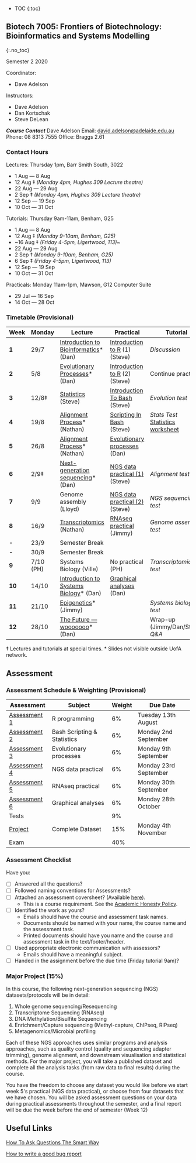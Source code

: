 * TOC
{:toc}

## Biotech 7005: Frontiers of Biotechnology: Bioinformatics and Systems Modelling
{:.no_toc}

Semester 2 2020

Coordinator:
- Dave Adelson

Instructors:
- Dave Adelson
- Dan Kortschak
- Steve DeLean

__*Course Contact*__
Dave Adelson
Email: david.adelson@adelaide.edu.au
Phone: 08 8313 7555
Office: Braggs 2.61

### Contact Hours

Lectures: Thursday 1pm, Barr Smith South, 3022
- 1 Aug — 8 Aug
- 12 Aug ‡ *(Monday 4pm, Hughes 309 Lecture theatre)*
- 22 Aug — 29 Aug
- 2 Sep ‡ *(Monday 4pm, Hughes 309 Lecture theatre)*
- 12 Sep — 19 Sep
- 10 Oct — 31 Oct

Tutorials: Thursday 9am-11am, Benham, G25
- 1 Aug — 8 Aug
- 12 Aug ‡ *(Monday 9-10am, Benham, G25)*
- ~16 Aug ‡ *(Friday 4-5pm, Ligertwood, 113)*~
- 22 Aug — 29 Aug
- 2 Sep ‡ *(Monday 9-10am, Benham, G25)*
- 6 Sep ‡ *(Friday 4-5pm, Ligertwood, 113)*
- 12 Sep — 19 Sep
- 10 Oct — 31 Oct

Practicals: Monday 11am-1pm, Mawson, G12 Computer Suite
- 29 Jul — 16 Sep
- 14 Oct — 28 Oct

### Timetable (Provisional)

| **Week** | **Monday** | **Lecture**                                   | **Practical**                     | **Tutorial**                             |
|----------|------------|-----------------------------------------------|-----------------------------------|------------------------------------------|
| **1**    | 29/7       | [Introduction to Bioinformatics][1]\* (Dan)   | [Introduction to R] (1) (Steve)   | *Discussion*                             |
| **2**    | 5/8        | [Evolutionary Processes][3]\* (Dan)           | [Introduction to R] (2) (Steve)   | Continue practical                       |
| **3**    | 12/8‡      | [Statistics][2] (Steve)                       | [Introduction To Bash] (Steve)    | *Evolution test*                         |
| **4**    | 19/8       | [Alignment Process][4]\* (Nathan)             | [Scripting In Bash] (Steve)       | *Stats Test* <br> [Statistics worksheet] |
| **5**    | 26/8       | [Alignment Process][5]\* (Nathan)             | [Evolutionary processes] (Dan)    |                                          |
| **6**    | 2/9‡       | [Next-generation sequencing][6]\*  (Dan)      | [NGS data practical (1)] (Steve)  | *Alignment test*                         |
| **7**    | 9/9        | Genome assembly (Lloyd)                       | [NGS data practical (2)] (Steve)  | *NGS sequencing test*                    |
| **8**    | 16/9       | [Transcriptomics][8] (Nathan)                 | [RNAseq practical] (Jimmy)        | *Genome assembly test*                   |
| **-**    | 23/9       | Semester Break                                |                                   |                                          |
| **-**    | 30/9       | Semester Break                                |                                   |                                          |
| **9**    | 7/10 (PH)  | Systems Biology (Ville)                       | No practical (PH)                 | *Transcriptomics test*                   |
| **10**   | 14/10      | [Introduction to Systems Biology][10]\* (Dan) | [Graphical analyses] (Dan)        |                                          |
| **11**   | 21/10      | [Epigenetics][11]\* (Jimmy)                   |                                   | *Systems biology test*                   |
| **12**   | 28/10      | [The Future — wooooooo][12]\* (Dan)           |                                   | Wrap-up (Jimmy/Dan/Steve) *Q&A*          |

‡ Lectures and tutorials at special times.
\* Slides not visible outside UofA network.

[1]: http://biotech7005.services.adelaide.edu.au/01-bioinformatics.slide
[2]: Lectures/03-statistics.html
[3]: http://biotech7005.services.adelaide.edu.au/03-evoprocess.slide
[4]: http://biotech7005.services.adelaide.edu.au/04-alignment.slide
[5]: http://biotech7005.services.adelaide.edu.au/04-alignment.slide
[6]: http://biotech7005.services.adelaide.edu.au/06-sequencing.slide
[7]: http://biotech7005.services.adelaide.edu.au/07-genomics.slide
[8]: Lectures/08-transcriptomics.html
[10]: http://biotech7005.services.adelaide.edu.au/10-graphs.slide
[11]: http://biotech7005.services.adelaide.edu.au/09-epigenetics.slide
[12]: http://biotech7005.services.adelaide.edu.au/12-future.slide

[Introduction to R]: Practicals/R_Practicals
[Introduction To Bash]: Practicals/Bash_Practicals/1_IntroBash.md
[Scripting In Bash]: Practicals/Bash_Practicals/2_BashScripting.md
[Evolutionary processes]: Practicals/evolutionary_prac/evolutionary.md
[NGS data practical (1)]: Practicals/NGS_Practicals/1_NGS_Practical1.md
[NGS data practical (2)]: Practicals/NGS_Practicals/2_NGS_Practical2.md
[RNAseq practical]: Practicals/Transcriptome_Practical/Transcriptomic_Practical.html
[Graphical analyses]: https://github.com/kortschak/graphprac/

[Statistics worksheet]: Tutorials/Wk2_Statistics.html

## Assessment

### Assessment Schedule & Weighting (Provisional)

| **Assessment**                                               | **Subject**                 | **Weight** | **Due Date**          |
|--------------------------------------------------------------|-----------------------------|------------|-----------------------|
| [Assessment 1](Assignments/Assignment1.md)                   | R programming               | 6%         | Tuesday 13th August    |
| [Assessment 2](Assignments/Assignment2.md)                   | Bash Scripting & Statistics | 6%         | Monday 2nd September    |
| [Assessment 3](Practicals/evolutionary_prac/evolutionary.md) | Evolutionary processes      | 6%         | Monday 9th September  |
| [Assessment 4](Assignments/Assignment4.md)                   | NGS data practical          | 6%         | Monday 23rd September |
| [Assessment 5](Assignments/Assignment5.html)                 | RNAseq practical            | 6%         | Monday 30th September |
| [Assessment 6]()      | Graphical analyses          | 6%         | Monday 28th October   |
| Tests                                                        |                             | 9%         |                       |
| [Project](Assignments/major_project.md)                      | Complete Dataset            | 15%        | Monday 4th November   |
| Exam                                                         |                             | 40%        |                       |

### Assessment Checklist

Have you:

- [ ] Answered all the questions?
- [ ] Followed naming conventions for Assessments?
- [ ] Attached an assessment coversheet? (Available [here](COVERSHEET.md)).
	- This is a course requirement. See the [Academic Honesty Policy](http://www.adelaide.edu.au/policies/230/).
- [ ] Identified the work as yours?
	- Emails should have the course and assessment task names.
	- Documents should be named with your name, the course name and the assessment task.
	- Printed documents should have you name and the course and assessment task in the text/footer/header.
- [ ] Used appropriate electronic communication with assessors?
	- Emails should have a meaningful subject.
- [ ] Handed in the assignment before the due time (Friday tutorial 9am)?

### Major Project (15%)

In this course, the following next-generation sequencing (NGS) datasets/protocols will be in detail:

1. Whole genome sequencing/Resequencing
2. Transcriptome Sequencing (RNAseq)
3. DNA Methylation/Bisulfite Sequencing
4. Enrichment/Capture sequencing (Methyl-capture, ChIPseq, RIPseq)
5. Metagenomics/Microbial profiling

Each of these NGS approaches uses similar programs and analysis approaches, such as quality control (quality and sequencing adapter trimming), genome alignment, and downstream visualisation and statistical methods. For the major project, you will take a published dataset and complete all the analysis tasks (from raw data to final results) during the course.

You have the freedom to choose any dataset you would like before we start week 5's practical (NGS data practical), or choose from four datasets that we have chosen. You will be asked assessment questions on your data during practical assessments throughout the semester, and a final report will be due the week before the end of semester (Week 12)

## Useful Links

[How To Ask Questions The Smart Way](http://www.catb.org/esr/faqs/smart-questions.html)

[How to write a good bug report](https://musescore.org/en/developers-handbook/how-write-good-bug-report-step-step-instructions)

